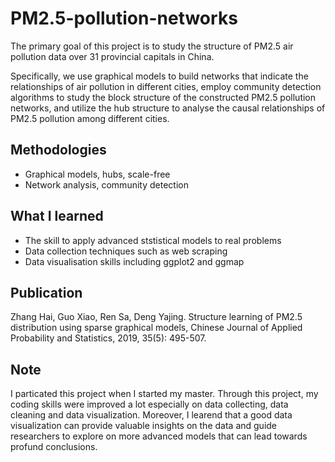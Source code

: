 # PM2.5-pollution-networks
The primary goal of this project is to study the structure of PM2.5 air pollution data over 31 provincial capitals in China. 


Specifically, we use graphical models to build networks that indicate the relationships of air pollution in different cities, employ community detection algorithms to study the block structure of the constructed PM2.5 pollution networks, and utilize the hub structure to analyse the causal relationships of PM2.5 pollution among different cities.
## Methodologies
* Graphical models, hubs, scale-free
* Network analysis, community detection
##  What I learned
* The skill to apply advanced ststistical models to real problems
* Data collection techniques such as web scraping
* Data visualisation skills including ggplot2 and ggmap

## Publication
Zhang Hai, Guo Xiao, Ren Sa, Deng Yajing. Structure learning of PM2.5 distribution using sparse graphical models, Chinese Journal of Applied Probability and Statistics, 2019, 35(5): 495-507.

## Note
I particated this project when I started my master. Through this project, my coding skills were improved a lot especially on data collecting, data cleaning and data visualization. Moreover, I learend that a good data visualization can provide valuable insights on the data and guide researchers to explore on more advanced models that can lead towards profund conclusions.
